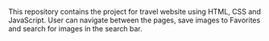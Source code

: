 This repository contains the project for travel website using HTML, CSS and JavaScript. 
User can navigate between the pages, save images to Favorites and search for images in the search bar.
